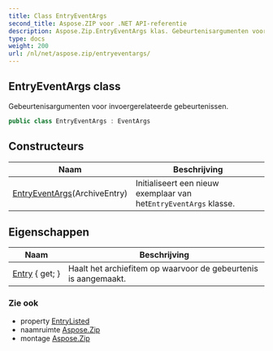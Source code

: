 ```yaml
---
title: Class EntryEventArgs
second_title: Aspose.ZIP voor .NET API-referentie
description: Aspose.Zip.EntryEventArgs klas. Gebeurtenisargumenten voor invoergerelateerde gebeurtenissen.
type: docs
weight: 200
url: /nl/net/aspose.zip/entryeventargs/
---
```

## EntryEventArgs class

Gebeurtenisargumenten voor invoergerelateerde gebeurtenissen.

```csharp
public class EntryEventArgs : EventArgs
```

## Constructeurs

| Naam | Beschrijving |
| --- | --- |
| [EntryEventArgs](entryeventargs/)(ArchiveEntry) | Initialiseert een nieuw exemplaar van het`EntryEventArgs` klasse. |

## Eigenschappen

| Naam | Beschrijving |
| --- | --- |
| [Entry](../../aspose.zip/entryeventargs/entry/) { get; } | Haalt het archiefitem op waarvoor de gebeurtenis is aangemaakt. |

### Zie ook

* property [EntryListed](../archiveloadoptions/entrylisted/)
* naamruimte [Aspose.Zip](../../aspose.zip/)
* montage [Aspose.Zip](../../)


